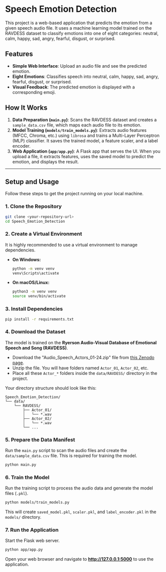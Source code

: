 # Speech Emotion Detection

This project is a web-based application that predicts the emotion from a given speech audio file. It uses a machine learning model trained on the RAVDESS dataset to classify emotions into one of eight categories: neutral, calm, happy, sad, angry, fearful, disgust, or surprised.

## Features

-   **Simple Web Interface**: Upload an audio file and see the predicted emotion.
-   **Eight Emotions**: Classifies speech into neutral, calm, happy, sad, angry, fearful, disgust, or surprised.
-   **Visual Feedback**: The predicted emotion is displayed with a corresponding emoji.

## How It Works

1.  **Data Preparation (`main.py`)**: Scans the RAVDESS dataset and creates a `sample_data.csv` file, which maps each audio file to its emotion.
2.  **Model Training (`models/train_models.py`)**: Extracts audio features (MFCC, Chroma, etc.) using `librosa` and trains a Multi-Layer Perceptron (MLP) classifier. It saves the trained model, a feature scaler, and a label encoder.
3.  **Web Application (`app/app.py`)**: A Flask app that serves the UI. When you upload a file, it extracts features, uses the saved model to predict the emotion, and displays the result.

---

## Setup and Usage

Follow these steps to get the project running on your local machine.

### 1. Clone the Repository

```bash
git clone <your-repository-url>
cd Speech_Emotion_Detection
```

### 2. Create a Virtual Environment

It is highly recommended to use a virtual environment to manage dependencies.

-   **On Windows:**
    ```bash
    python -m venv venv
    venv\Scripts\activate
    ```
-   **On macOS/Linux:**
    ```bash
    python3 -m venv venv
    source venv/bin/activate
    ```

### 3. Install Dependencies

```bash
pip install -r requirements.txt
```

### 4. Download the Dataset

The model is trained on the **Ryerson Audio-Visual Database of Emotional Speech and Song (RAVDESS)**.

-   Download the "Audio_Speech_Actors_01-24.zip" file from [this Zenodo page](https://zenodo.org/record/1188976).
-   Unzip the file. You will have folders named `Actor_01`, `Actor_02`, etc.
-   Place all these `Actor_*` folders inside the `data/RAVDESS/` directory in the project.

Your directory structure should look like this:

```
Speech_Emotion_Detection/
└── data/
    └── RAVDESS/
        ├── Actor_01/
        │   └── *.wav
        ├── Actor_02/
        │   └── *.wav
        └── ...
```

### 5. Prepare the Data Manifest

Run the `main.py` script to scan the audio files and create the `data/sample_data.csv` file. This is required for training the model.

```bash
python main.py
```

### 6. Train the Model

Run the training script to process the audio data and generate the model files (`.pkl`).

```bash
python models/train_models.py
```
This will create `saved_model.pkl`, `scaler.pkl`, and `label_encoder.pkl` in the `models/` directory.

### 7. Run the Application

Start the Flask web server.

```bash
python app/app.py
```

Open your web browser and navigate to **http://127.0.0.1:5000** to use the application.